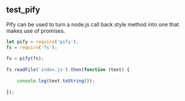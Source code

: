 ## test_pify

Pify can be used to turn a node.js call back style method into one that makes use of promises.

```js
let pify = require('pify'),
fs = require('fs');
 
fs = pify(fs);
 
fs.readFile('index.js').then(function (text) {
 
    console.log(text.toString());
 
});
```